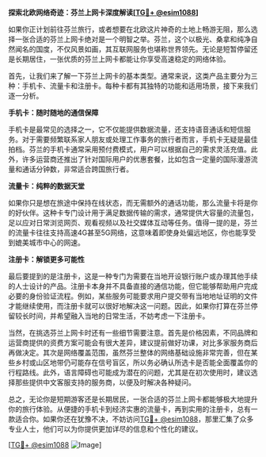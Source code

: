 **探索北欧网络奇迹：芬兰上网卡深度解读[[TG💪+ @esim1088](https://t.me/s/esim1088)]**

如果你正计划前往芬兰旅行，或者想要在北欧这片神奇的土地上畅游无阻，那么选择一张合适的芬兰上网卡绝对是一个明智之举。芬兰，这个以极光、桑拿和纯净自然闻名的国度，不仅风景如画，其互联网服务也堪称世界领先。无论是短暂停留还是长期居住，一张优质的芬兰上网卡都能让你享受高速稳定的网络体验。

首先，让我们来了解一下芬兰上网卡的基本类型。通常来说，这类产品主要分为三种：手机卡、流量卡和注册卡。每种卡都有其独特的功能和适用场景，接下来我们逐一分析。

**手机卡：随时随地的通信保障**

手机卡是最常见的选择之一，它不仅能提供数据流量，还支持语音通话和短信服务。对于需要频繁联系家人朋友或处理工作事务的旅行者而言，手机卡无疑是最佳拍档。芬兰的手机卡通常采用预付费模式，用户可以根据自己的需求灵活充值。此外，许多运营商还推出了针对国际用户的优惠套餐，比如包含一定量的国际漫游流量和通话分钟数，非常适合跨国旅行者。

**流量卡：纯粹的数据天堂**

如果你只是想在旅途中保持在线状态，而无需额外的通话功能，那么流量卡将是你的好伙伴。这种卡专门设计用于满足数据传输的需求，通常提供大容量的流量包，足以应对日常浏览网页、观看视频以及社交媒体互动等任务。值得一提的是，芬兰的流量卡往往支持高速4G甚至5G网络，这意味着即使身处偏远地区，你也能享受到媲美城市中心的网速。

**注册卡：解锁更多可能性**

最后要提到的是注册卡，这是一种专门为需要在当地开设银行账户或办理其他手续的人士设计的产品。注册卡本身并不具备直接的通信功能，但它能够帮助用户完成必要的身份验证流程。例如，某些服务可能要求用户提交带有当地地址证明的文件才能继续使用，而注册卡就可以很好地解决这一问题。因此，如果你打算在芬兰停留较长时间，并希望融入当地的日常生活，不妨考虑一下注册卡。

当然，在挑选芬兰上网卡时还有一些细节需要注意。首先是价格因素，不同品牌和运营商提供的资费方案可能会有很大差异，建议提前做好功课，对比多家服务商后再做决定。其次是网络覆盖范围，虽然芬兰整体的网络基础设施非常完善，但在某些乡村或山区地带仍可能存在信号盲区，所以务必确认所选卡是否能全面覆盖你的行程路线。此外，语言障碍也可能成为潜在的问题，尤其是在初次使用时，建议选择那些提供中文客服支持的服务商，以便及时解决各种疑问。

总之，无论你是短期游客还是长期居民，一张合适的芬兰上网卡都能够极大地提升你的旅行体验。从便捷的手机卡到经济实惠的流量卡，再到实用的注册卡，总有一款适合你。如果你还在犹豫不决，不妨访问[TG💪+ @esim1088](https://t.me/s/esim1088)，那里汇集了众多专业人士，他们可以为你提供更加详尽的信息和个性化的建议。

[[TG💪+ @esim1088](https://t.me/s/esim1088) ![Image](https://i.postimg.cc/4NQfJmqS/Snipaste-2025-05-13-00-14-12.png)]